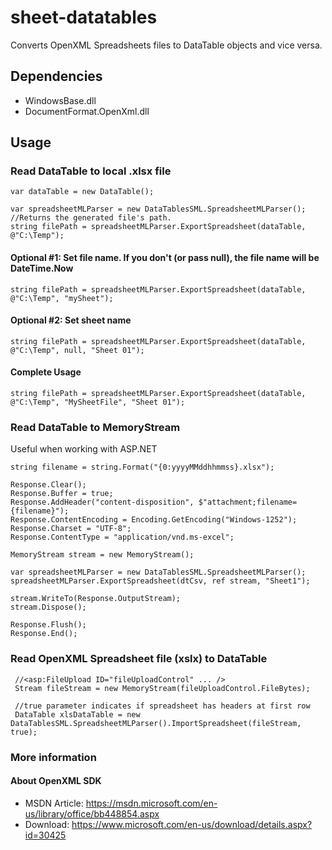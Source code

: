 # sheet-datatables
Converts OpenXML Spreadsheets files to DataTable objects and vice versa.

## Dependencies
* WindowsBase.dll
* DocumentFormat.OpenXml.dll

## Usage
### Read DataTable to local .xlsx file
```
var dataTable = new DataTable();

var spreadsheetMLParser = new DataTablesSML.SpreadsheetMLParser();
//Returns the generated file's path.
string filePath = spreadsheetMLParser.ExportSpreadsheet(dataTable, @"C:\Temp");
```

#### Optional #1: Set file name. If you don't (or pass null), the file name will be DateTime.Now
```
string filePath = spreadsheetMLParser.ExportSpreadsheet(dataTable, @"C:\Temp", "mySheet");
```
#### Optional #2: Set sheet name
```
string filePath = spreadsheetMLParser.ExportSpreadsheet(dataTable, @"C:\Temp", null, "Sheet 01");
```

#### Complete Usage
```
string filePath = spreadsheetMLParser.ExportSpreadsheet(dataTable, @"C:\Temp", "MySheetFile", "Sheet 01");
```

### Read DataTable to MemoryStream
Useful when working with ASP.NET

```
string filename = string.Format("{0:yyyyMMddhhmmss}.xlsx");

Response.Clear();
Response.Buffer = true;
Response.AddHeader("content-disposition", $"attachment;filename={filename}");
Response.ContentEncoding = Encoding.GetEncoding("Windows-1252");
Response.Charset = "UTF-8";
Response.ContentType = "application/vnd.ms-excel";

MemoryStream stream = new MemoryStream();

var spreadsheetMLParser = new DataTablesSML.SpreadsheetMLParser();
spreadsheetMLParser.ExportSpreadsheet(dtCsv, ref stream, "Sheet1");

stream.WriteTo(Response.OutputStream);
stream.Dispose();

Response.Flush();
Response.End();
```

### Read OpenXML Spreadsheet file (xslx) to DataTable

```
 //<asp:FileUpload ID="fileUploadControl" ... />
 Stream fileStream = new MemoryStream(fileUploadControl.FileBytes);
 
 //true parameter indicates if spreadsheet has headers at first row
 DataTable xlsDataTable = new DataTablesSML.SpreadsheetMLParser().ImportSpreadsheet(fileStream, true);
```

### More information
#### About OpenXML SDK
* MSDN Article: https://msdn.microsoft.com/en-us/library/office/bb448854.aspx
* Download: https://www.microsoft.com/en-us/download/details.aspx?id=30425

